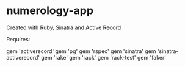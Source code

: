 # numerology-app
Created with Ruby, Sinatra and Active Record

Requires:

gem 'activerecord'
gem 'pg'
gem 'rspec'
gem 'sinatra'
gem 'sinatra-activerecord'
gem 'rake'
gem 'rack'
gem 'rack-test'
gem 'faker'

